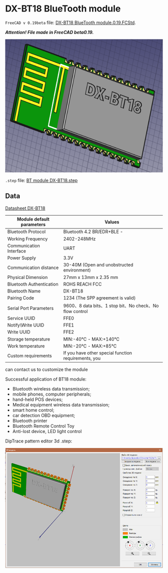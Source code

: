 # DX-BT18 BlueTooth module

`FreeCAD v 0.19beta` file: [DX-BT18 BlueTooth module.0.19.FCStd](https://github.com/lugovskovp/FreeCAD-.step/blob/master/content/DX-BT18%20BlueTooth%20module.0.19.FCStd).

***Attention! File made in FreeCAD beta0.19.***

![DX-BT18 view in FreeCad](https://github.com/lugovskovp/FreeCAD-.step/blob/master/pix/15.41.31.png)

`.step` file: [BT module DX-BT18.step](https://github.com/lugovskovp/FreeCAD-.step/blob/master/step/BT%20module%20DX-BT18.step)


## Data

[Datasheet DX-BT18](https://fccid.io/2AKS8DX-BT18/User-Manual/Users-Manual-4216091.pdf)

Module default parameters | Values
-------- | --------
Bluetooth Protocol | Bluetooth 4.2 BR/EDR+BLE -
Working Frequency | 2402-248MHz
Communication Interface | UART
Power Supply | 3.3V
Communication distance | 30-40M (Open and unobstructed environment)
Physical Dimension | 27mm x 13mm x 2.35 mm
Bluetooth Authentication | ROHS REACH FCC
Bluetooth Name | DX-BT18
Pairing Code | 1234 (The SPP agreement is valid)
Serial Port Parameters | 9600、8 data bits、1 stop bit、No check、No flow control
Service UUID | FFE0
Notify\Write UUID | FFE1
Write UUID | FFE2
Storage temperature | MIN:-40℃ - MAX:+140℃
Work temperature | MIN:-20℃ - MAX:+85℃
Custom requirements | If you have other special function requirements, you
can contact us to customize the module


Successful application of BT18 module:
- Bluetooth wireless data transmission;
- mobile phones, computer peripherals;
- hand-held POS devices;
- Medical equipment wireless data transmission;
- smart home control;
- car detection OBD equipment;
- Bluetooth printer
- Bluetooth Remote Control Toy
- Anti-lost device, LED light control

DipTrace pattern editor 3d .step:

![DipTrace PatternEditor](https://github.com/lugovskovp/FreeCAD-.step/blob/master/pix/11.39.05.png)




